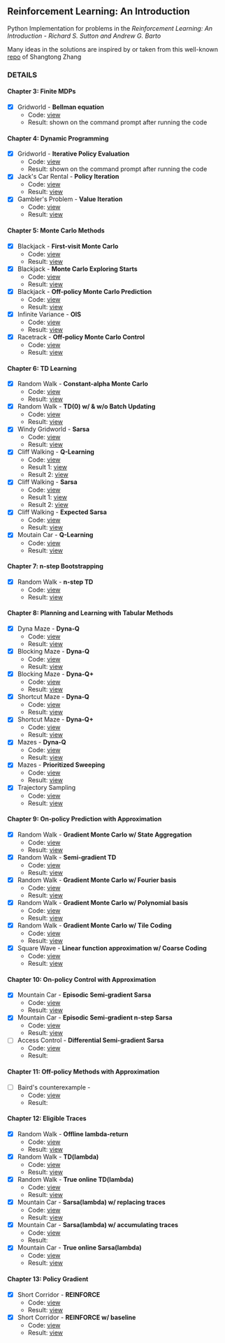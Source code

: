 ## Reinforcement Learning: An Introduction
Python Implementation for problems in the *Reinforcement Learning: An Introduction - Richard S. Sutton and Andrew G. Barto*  

Many ideas in the solutions are inspired by or taken from this well-known [repo](https://github.com/ShangtongZhang/reinforcement-learning-an-introduction) of Shangtong Zhang

### DETAILS
#### Chapter 3: Finite MDPs
- [x] Gridworld - **Bellman equation**
	- Code: [view](./chapter-03/gridworld.py)
	- Result: shown on the command prompt after running the code
#### Chapter 4: Dynamic Programming
- [x] Gridworld - **Iterative Policy Evaluation**
	- Code: [view](./chapter-04/gridworld.py)
	- Result: shown on the command prompt after running the code
- [x] Jack's Car Rental - **Policy Iteration**
	- Code: [view](./chapter-04/jackscar.py)
	- Result: [view](./chapter-04/jackscar.png)
- [x] Gambler's Problem - **Value Iteration**
	- Code: [view](./chapter-04/gambler.py)
	- Result: [view](./chapter-04/gambler.png)
#### Chapter 5: Monte Carlo Methods
- [x] Blackjack - **First-visit Monte Carlo**
	- Code: [view](./chapter-05/blackjack.py)
	- Result: [view](./chapter-05/blackjack_first_visit_MC.png)
- [x] Blackjack - **Monte Carlo Exploring Starts**
	- Code: [view](./chapter-05/blackjack.py)
	- Result: [view](./chapter-05/blackjack_monte_carlo_es.png)
- [x] Blackjack - **Off-policy Monte Carlo Prediction**
	- Code: [view](./chapter-05/blackjack.py)
	- Result: [view](./chapter-05/blackjack_monte_carlo_off_policy.png)
- [x] Infinite Variance - **OIS**
	- Code: [view](./chapter-05/infinite-variance.py)
	- Result: [view](./chapter-05/infinite_variance.png)
- [x] Racetrack - **Off-policy Monte Carlo Control**
	- Code: [view](./chapter-05/racetrack.py)
	- Result: [view](./chapter-05/racetrack_off_policy_control.png)
#### Chapter 6: TD Learning
- [x] Random Walk - **Constant-alpha Monte Carlo**
	- Code: [view](./chapter-06/random_walk.py)
	- Result: [view](./chapter-06/random_walk.png)
- [x] Random Walk - **TD(0) w/ & w/o Batch Updating**
	- Code: [view](./chapter-06/random_walk.py)
	- Result: [view](./chapter-06/random_walk_batch_updating.png)
- [x] Windy Gridworld - **Sarsa**
	- Code: [view](./chapter-06/windy_gridworld.py)
	- Result: [view](./chapter-06/windy_gridworld.png)
- [x] Cliff Walking - **Q-Learning**
	- Code: [view](./chapter-06/cliff_walking.py)
	- Result 1: [view](./chapter-06/cliff-walking-q-learning-sarsa.png)
	- Result 2: [view](./chapter-06/cliff-walking-q-learning-sarsa-expected-sarsa.png)
- [x] Cliff Walking - **Sarsa**
	- Code: [view](./chapter-06/cliff_walking.py)
	- Result 1: [view](./chapter-06/cliff-walking-q-learning-sarsa.png)
	- Result 2: [view](./chapter-06/cliff-walking-q-learning-sarsa-expected-sarsa.png)
- [x] Cliff Walking - **Expected Sarsa**
	- Code: [view](./chapter-06/cliff_walking.py)
	- Result: [view](./chapter-06/cliff-walking-q-learning-sarsa-expected-sarsa.png)
- [x] Moutain Car - **Q-Learning**
	- Code: [view](./chapter-06/mountain_car.py)
	- Result: [view](./chapter-06/mountain_car.png)
#### Chapter 7: n-step Bootstrapping
- [x] Random Walk - **n-step TD**
	- Code: [view](./chapter-07/random_walk.py)
	- Result: [view](./chapter-07/random_walk.png)
#### Chapter 8: Planning and Learning with Tabular Methods
- [x] Dyna Maze - **Dyna-Q**
	- Code: [view](./chapter-08/maze.py)
	- Result: [view](./chapter-08/dyna_maze.png)
- [x] Blocking Maze - **Dyna-Q**
	- Code: [view](./chapter-08/maze.py)
	- Result: [view](./chapter-08/blocking_maze.png)
- [x] Blocking Maze - **Dyna-Q+**
	- Code: [view](./chapter-08/maze.py)
	- Result: [view](./chapter-08/blocking_maze.png)
- [x] Shortcut Maze - **Dyna-Q**
	- Code: [view](./chapter-08/maze.py)
	- Result: [view](./chapter-08/shortcut_maze.png)
- [x] Shortcut Maze - **Dyna-Q+**
	- Code: [view](./chapter-08/maze.py)
	- Result: [view](./chapter-08/shortcut_maze.png)
- [x] Mazes - **Dyna-Q**
	- Code: [view](./chapter-08/maze.py)
	- Result: [view](./chapter-08/prioritized_sweeping.png)
- [x] Mazes - **Prioritized Sweeping**
	- Code: [view](./chapter-08/maze.py)
	- Result: [view](./chapter-08/prioritized_sweeping.png)
- [x] Trajectory Sampling
	- Code: [view](./chapter-08/trajectory_sampling.py)
	- Result: [view](./chapter-08/trajectory_sampling.png)
#### Chapter 9: On-policy Prediction with Approximation
- [x] Random Walk - **Gradient Monte Carlo w/ State Aggregation**
	- Code: [view](./chapter-09/random_walk.py)
	- Result: [view](./chapter-09/gradient_mc_state_agg.png)
- [x] Random Walk - **Semi-gradient TD**
	- Code: [view](./chapter-09/random_walk.py)
	- Result: [view](./chapter-09/semi_gradient_td.png)
- [x] Random Walk - **Gradient Monte Carlo w/ Fourier basis**
	- Code: [view](./chapter-09/random_walk.py)
	- Result: [view](./chapter-09/gradient_mc_bases.png)
- [x] Random Walk - **Gradient Monte Carlo w/ Polynomial basis**
	- Code: [view](./chapter-09/random_walk.py)
	- Result: [view](./chapter-09/gradient_mc_bases.png)
- [x] Random Walk - **Gradient Monte Carlo w/ Tile Coding**
	- Code: [view](./chapter-09/random_walk.py)
	- Result: [view](./chapter-09/gradient_mc_tile_coding.png)
- [x] Square Wave - **Linear function approximation w/ Coarse Coding**
	- Code: [view](./chapter-09/square_wave.py)
	- Result: [view](./chapter-09/squave_wave_function.png)
#### Chapter 10: On-policy Control with Approximation
- [x] Mountain Car - **Episodic Semi-gradient Sarsa**
	- Code: [view](./chapter-10/mountain_car.py)
	- Result: [view](./chapter-10/mountain-car-ep-semi-grad-sarsa.png)
- [x] Mountain Car - **Episodic Semi-gradient n-step Sarsa**
	- Code: [view](./chapter-10/mountain_car.py)
	- Result: [view](./chapter-10/mountain-car-ep-semi-grad-n-step-sarsa.png)
- [ ] Access Control - **Differential Semi-gradient Sarsa**
	- Code: [view](./chapter-10/access_control.py)
	- Result: 
#### Chapter 11: Off-policy Methods with Approximation
- [ ] Baird's counterexample - 
	- Code: [view](./chapter-11/counterexample.py)
	- Result: 
#### Chapter 12: Eligible Traces
- [x] Random Walk - **Offline lambda-return**
	- Code: [view](./chapter-12/random_walk.py)
	- Result: [view](./chapter-12/random-walk-offline-lambda-return.png)
- [x] Random Walk - **TD(lambda)**
	- Code: [view](./chapter-12/random_walk.py)
	- Result: [view](./chapter-12/random-walk-td-lambda.png)
- [x] Random Walk - **True online TD(lambda)**
	- Code: [view](./chapter-12/random_walk.py)
	- Result: [view](./chapter-12/random-walk-true-online-td-lambda.png)
- [x] Mountain Car - **Sarsa(lambda) w/ replacing traces**
	- Code: [view](./chapter-12/mountain_car.py)
	- Result: [view](./chapter-12/mountain-car-sarsa-lambda-replacing-trace.png)
- [x] Mountain Car - **Sarsa(lambda) w/ accumulating traces**
	- Code: [view](./chapter-12/mountain_car.py)
	- Result:
- [x] Mountain Car - **True online Sarsa(lambda)**
	- Code: [view](./chapter-12/mountain_car.py)
	- Result: [view](./chapter-12/mountain-car-true-online-sarsa-lambda.png)
#### Chapter 13: Policy Gradient
- [x] Short Corridor - **REINFORCE**
	- Code: [view](./chapter-13/short_corridor.py)
	- Result: [view](./chapter-13/short-corridor-reinforce.png)
- [x] Short Corridor - **REINFORCE w/ baseline**
	- Code: [view](./chapter-13/short_corridor.py)
	- Result: [view](./chapter-13/short-corridor-reinforce-baseline.png)
